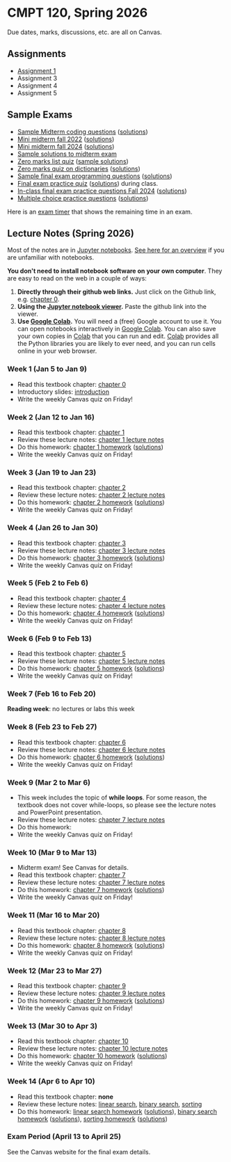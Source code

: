 # CMPT 120, Spring 2026

Due dates, marks, discussions, etc. are all on Canvas.

## Assignments

- [Assignment 1](https://github.com/tjd1234/cmpt120spring2026/blob/main/assignments/a1/a1.ipynb)
- Assignment 3
- Assignment 4
- Assignment 5

## Sample Exams

- [Sample Midterm coding questions](exams/120-D400midterm_coding_sample_fall2022.pdf) ([solutions](exams/120-D400midterm_coding_sample_fall2022_sol.pdf))
- [Mini midterm fall 2022](exams/120-D400mini_midterm1_fall2022.pdf)
  ([solutions](exams/120-D400mini_midterm1_fall2022_sol.pdf))
- [Mini midterm fall 2024](exams/120-D100mini_midterm_fall2024.pdf)
  ([solutions](exams/120-D100mini_midterm_fall2024_sol.pdf))
- [Sample solutions to midterm exam](exams/120-D400midterm1_fall2022_sample_solutions.pdf)
- [Zero marks list quiz](exams/zeroMarksListQuiz.pdf) ([sample solutions](exams/zeroMarksListQuiz_sol.pdf))
- [Zero marks quiz on dictionaries](exams/zeroMarksDictQuiz.pdf) ([solutions](exams/zeroMarksDictQuiz_sol.pdf))
- [Sample final exam programming questions](exams/120-D400final_coding_sample_fall2022.pdf) ([solutions](exams/120-D400final_coding_sample_fall2022_sol.pdf))
- [Final exam practice quiz](exams/120-D400final_practice_quiz.pdf)
  ([solutions](exams/120-D400final_practice_quiz_sol.pdf)) during class.
- [In-class final exam practice questions Fall 2024](exams/120-fall2024_microfinal.pdf) ([solutions](exams/120-fall2024_microfinal_sol.pdf))
- [Multiple choice practice questions](exams/120_MCQ_final_sample_1.pdf) ([solutions](exams/120_MCQ_final_sample_1_sol.pdf))

Here is an [exam timer](https://tjd1234.github.io/examclock/examclock.html) that
shows the remaining time in an exam.

## Lecture Notes (Spring 2026)

Most of the notes are in [Jupyter notebooks](https://jupyter.org/). [See here
for an overview](https://colab.research.google.com/github/AllenDowney/ThinkPython/blob/v3/chapters/jupyter_intro.ipynb) if you are unfamiliar with notebooks.

**You don't need to install notebook software on your own computer**. They are
easy to read on the web in a couple of ways:

1. **Directly through their github web links.** Just click on the Github link,
   e.g. [chapter 0][chp0-textbook].
2. **Using the [Jupyter notebook viewer](https://nbviewer.jupyter.org/).** Paste
   the github link into the viewer.
3. **Use [Google Colab][Colab].** You will need a (free) Google account to use
   it. You can open notebooks interactively in [Google Colab][Colab]. You can
   also save your own copies in [Colab][Colab] that you can run and edit.
   [Colab][Colab] provides all the Python libraries you are likely to ever need,
   and you can run cells online in your web browser.

### Week 1 (Jan 5 to Jan 9)
- Read this textbook chapter: [chapter 0][chp0-textbook]
- Introductory slides: [introduction](https://github.com/tjd1234/cmpt120spring2026/blob/main/lecture_notes/introduction/introduction.pptx)
- Write the weekly Canvas quiz on Friday!

### Week 2 (Jan 12 to Jan 16)

- Read this textbook chapter: [chapter 1][chp1-textbook]
- Review these lecture notes: [chapter 1 lecture notes][chp1-lecture]
- Do this homework: [chapter 1 homework][chp1-hw] ([solutions][chp1-sol])
- Write the weekly Canvas quiz on Friday!

### Week 3 (Jan 19 to Jan 23)

- Read this textbook chapter: [chapter 2][chp2-textbook]
- Review these lecture notes: [chapter 2 lecture notes][chp2-lecture]
- Do this homework: [chapter 2 homework][chp2-hw] ([solutions][chp2-sol])
- Write the weekly Canvas quiz on Friday!

### Week 4 (Jan 26 to Jan 30)

- Read this textbook chapter: [chapter 3][chp3-textbook]
- Review these lecture notes: [chapter 3 lecture notes][chp3-lecture]
- Do this homework: [chapter 3 homework][chp3-hw] ([solutions][chp3-sol])
- Write the weekly Canvas quiz on Friday!

### Week 5 (Feb 2 to Feb 6)

- Read this textbook chapter: [chapter 4][chp4-textbook]
- Review these lecture notes: [chapter 4 lecture notes][chp4-lecture]
- Do this homework: [chapter 4 homework][chp4-hw] ([solutions][chp4-sol])
- Write the weekly Canvas quiz on Friday!

### Week 6 (Feb 9 to Feb 13)

- Read this textbook chapter: [chapter 5][chp5-textbook]
- Review these lecture notes: [chapter 5 lecture notes][chp5-lecture]
- Do this homework: [chapter 5 homework][chp5-hw] ([solutions][chp5-sol])
- Write the weekly Canvas quiz on Friday!

### Week 7 (Feb 16 to Feb 20)

**Reading week**: no lectures or labs this week

### Week 8 (Feb 23 to Feb 27)

- Read this textbook chapter: [chapter 6][chp6-textbook]
- Review these lecture notes: [chapter 6 lecture notes][chp6-lecture]
- Do this homework: [chapter 6 homework][chp6-hw] ([solutions][chp6-sol])
- Write the weekly Canvas quiz on Friday!

### Week 9 (Mar 2 to Mar 6)

- This week includes the topic of **while loops**. For some reason, the textbook
  does not cover while-loops, so please see the lecture notes and PowerPoint
  presentation.
- Review these lecture notes: [chapter 7 lecture notes][chp7-lecture]
- Do this homework:
- Write the weekly Canvas quiz on Friday!

### Week 10 (Mar 9 to Mar 13)

- Midterm exam! See Canvas for details.
- Read this textbook chapter: [chapter 7][chp7-textbook]
- Review these lecture notes: [chapter 7 lecture notes][chp7-lecture]
- Do this homework: [chapter 7 homework][chp7-hw] ([solutions][chp7-sol])
- Write the weekly Canvas quiz on Friday!

### Week 11 (Mar 16 to Mar 20)

- Read this textbook chapter: [chapter 8][chp8-textbook]
- Review these lecture notes: [chapter 8 lecture notes][chp8-lecture]
- Do this homework: [chapter 8 homework][chp8-hw] ([solutions][chp8-sol])
- Write the weekly Canvas quiz on Friday!

### Week 12 (Mar 23 to Mar 27)

- Read this textbook chapter: [chapter 9][chp9-textbook]
- Review these lecture notes: [chapter 9 lecture notes][chp9-lecture]
- Do this homework: [chapter 9 homework][chp9-hw] ([solutions][chp9-sol])
- Write the weekly Canvas quiz on Friday!

### Week 13 (Mar 30 to Apr 3)

- Read this textbook chapter: [chapter 10][chp10-textbook]
- Review these lecture notes: [chapter 10 lecture notes][chp10-lecture]
- Do this homework: [chapter 10 homework][chp10-hw] ([solutions][chp10-sol])
- Write the weekly Canvas quiz on Friday!

### Week 14 (Apr 6 to Apr 10)

- Read this textbook chapter: **none**
- Review these lecture notes: [linear search][linear-lecture], [binary search][binary-lecture], [sorting][sorting-lecture]
- Do this homework: [linear search homework][linear-hw] ([solutions][linear-sol]), [binary search homework][binary-hw] ([solutions][binary-sol]), [sorting homework][sorting-hw] ([solutions][sorting-sol])

### Exam Period (April 13 to April 25)

See the Canvas website for the final exam details.

[Colab]: https://colab.research.google.com/

[chp0-textbook]: https://github.com/tjd1234/cmpt120spring2026/blob/main/textbook/chap00.ipynb

[chp1-textbook]: https://github.com/tjd1234/cmpt120spring2026/blob/main/textbook/chap01.ipynb
[chp1-lecture]: https://github.com/tjd1234/cmpt120spring2026/blob/main/lecture_notes/chapter1/chapter1_lecture.ipynb
[chp1-hw]: https://github.com/tjd1234/cmpt120spring2026/blob/main/lecture_notes/chapter1/homework1.ipynb
[chp1-sol]: https://github.com/tjd1234/cmpt120spring2026/blob/main/lecture_notes/chapter1/homework1_sol.ipynb

[chp2-textbook]: https://github.com/tjd1234/cmpt120spring2026/blob/main/textbook/chap02.ipynb
[chp2-lecture]: https://github.com/tjd1234/cmpt120spring2026/blob/main/lecture_notes/chapter2/chapter2_lecture.ipynb
[chp2-hw]: https://github.com/tjd1234/cmpt120spring2026/blob/main/lecture_notes/chapter2/homework2.ipynb
[chp2-sol]: https://github.com/tjd1234/cmpt120spring2026/blob/main/lecture_notes/chapter2/homework2_sol.ipynb

[chp3-textbook]: https://github.com/tjd1234/cmpt120spring2026/blob/main/textbook/chap03.ipynb
[chp3-lecture]: https://github.com/tjd1234/cmpt120spring2026/blob/main/lecture_notes/chapter3/chapter3_lecture.ipynb
[chp3-hw]: https://github.com/tjd1234/cmpt120spring2026/blob/main/lecture_notes/chapter3/homework3.ipynb
[chp3-sol]: https://github.com/tjd1234/cmpt120spring2026/blob/main/lecture_notes/chapter3/homework3_sol.ipynb

[chp4-textbook]: https://github.com/tjd1234/cmpt120spring2026/blob/main/textbook/chap04.ipynb
[chp4-lecture]: https://github.com/tjd1234/cmpt120spring2026/blob/main/lecture_notes/chapter4/chapter4_lecture.ipynb
[chp4-hw]: https://github.com/tjd1234/cmpt120spring2026/blob/main/lecture_notes/chapter4/homework4.ipynb
[chp4-sol]: https://github.com/tjd1234/cmpt120spring2026/blob/main/lecture_notes/chapter4/homework4_sol.ipynb

[chp5-textbook]: https://github.com/tjd1234/cmpt120spring2026/blob/main/textbook/chap05.ipynb
[chp5-lecture]: https://github.com/tjd1234/cmpt120spring2026/blob/main/lecture_notes/chapter5/chapter5_lecture.ipynb
[chp5-hw]: https://github.com/tjd1234/cmpt120spring2026/blob/main/lecture_notes/chapter5/homework5.ipynb
[chp5-sol]: https://github.com/tjd1234/cmpt120spring2026/blob/main/lecture_notes/chapter5/homework5_sol.ipynb

[chp6-textbook]: https://github.com/tjd1234/cmpt120spring2026/blob/main/textbook/chap06.ipynb
[chp6-lecture]: https://github.com/tjd1234/cmpt120spring2026/blob/main/lecture_notes/chapter6/chapter6_lecture.ipynb
[chp6-hw]: https://github.com/tjd1234/cmpt120spring2026/blob/main/lecture_notes/chapter6/homework6.ipynb
[chp6-sol]: https://github.com/tjd1234/cmpt120spring2026/blob/main/lecture_notes/chapter6/homework6_sol.ipynb

[chp7-textbook]: https://github.com/tjd1234/cmpt120spring2026/blob/main/textbook/chap07.ipynb
[chp7-lecture]: https://github.com/tjd1234/cmpt120spring2026/blob/main/lecture_notes/chapter7/chapter7_lecture.ipynb
[chp7-hw]: https://github.com/tjd1234/cmpt120spring2026/blob/main/lecture_notes/chapter7/homework7.ipynb
[chp7-sol]: https://github.com/tjd1234/cmpt120spring2026/blob/main/lecture_notes/chapter7/homework7_sol.ipynb

[chp8-textbook]: https://github.com/tjd1234/cmpt120spring2026/blob/main/textbook/chap08.ipynb
[chp8-lecture]: https://github.com/tjd1234/cmpt120spring2026/blob/main/lecture_notes/chapter8/chapter8_lecture.ipynb
[chp8-hw]: https://github.com/tjd1234/cmpt120spring2026/blob/main/lecture_notes/chapter8/homework8.ipynb
[chp8-sol]: https://github.com/tjd1234/cmpt120spring2026/blob/main/lecture_notes/chapter8/homework8_sol.ipynb

[chp9-textbook]: https://github.com/tjd1234/cmpt120spring2026/blob/main/textbook/chap09.ipynb
[chp9-lecture]: https://github.com/tjd1234/cmpt120spring2026/blob/main/lecture_notes/chapter9/chapter9_lecture.ipynb
[chp9-hw]: https://github.com/tjd1234/cmpt120spring2026/blob/main/lecture_notes/chapter9/homework9.ipynb
[chp9-sol]: https://github.com/tjd1234/cmpt120spring2026/blob/main/lecture_notes/chapter9/homework9_sol.ipynb

[chp10-textbook]: https://github.com/tjd1234/cmpt120spring2026/blob/main/textbook/chap10.ipynb
[chp10-lecture]: https://github.com/tjd1234/cmpt120spring2026/blob/main/lecture_notes/chapter10/chapter10_lecture.ipynb
[chp10-hw]: https://github.com/tjd1234/cmpt120spring2026/blob/main/lecture_notes/chapter10/homework10.ipynb
[chp10-sol]: https://github.com/tjd1234/cmpt120spring2026/blob/main/lecture_notes/chapter10/homework10_sol.ipynb

[linear-lecture]: https://github.com/tjd1234/cmpt120spring2026/blob/main/lecture_notes/chapter_algorithms/alg1_linear_search/alg1_linear_search.ipynb
[binary-lecture]: https://github.com/tjd1234/cmpt120spring2026/blob/main/lecture_notes/chapter_algorithms/alg2_binary_search/alg2_binary_search.ipynb
[sorting-lecture]: https://github.com/tjd1234/cmpt120spring2026/blob/main/lecture_notes/chapter_algorithms/alg3_sorting/alg3_sorting.ipynb

[linear-hw]: https://github.com/tjd1234/cmpt120spring2026/blob/main/lecture_notes/chapter_algorithms/alg1_linear_search/alg1_linear_search_homework.ipynb
[linear-sol]: https://github.com/tjd1234/cmpt120spring2026/blob/main/lecture_notes/chapter_algorithms/alg1_linear_search/alg1_linear_search_homework_sol.ipynb
[binary-hw]: https://github.com/tjd1234/cmpt120spring2026/blob/main/lecture_notes/chapter_algorithms/alg2_binary_search/alg2_binary_search_homework.ipynb
[binary-sol]: https://github.com/tjd1234/cmpt120spring2026/blob/main/lecture_notes/chapter_algorithms/alg2_binary_search/alg2_binary_search_homework_sol.ipynb
[sorting-hw]: https://github.com/tjd1234/cmpt120spring2026/blob/main/lecture_notes/chapter_algorithms/alg3_sorting/alg3_sorting_homework.ipynb
[sorting-sol]: https://github.com/tjd1234/cmpt120spring2026/blob/main/lecture_notes/chapter_algorithms/alg3_sorting/alg3_sorting_homework_sol.ipynb